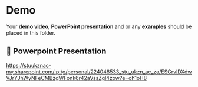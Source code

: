 # Demo
Your **demo video**, **PowerPoint presentation** and or any **examples** should be placed in this folder.

## 📌 Powerpoint Presentation
https://stuukznac-my.sharepoint.com/:p:/g/personal/224048533_stu_ukzn_ac_za/ESGrvlDXdwVJrYJhWyNFeCMBzgWFonk6r42aVssZgl4zow?e=oh1oH8
